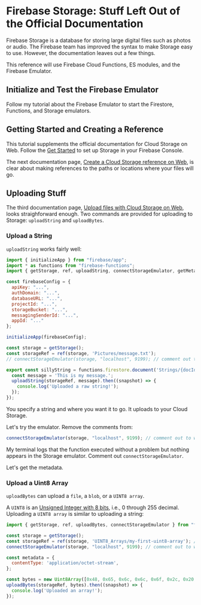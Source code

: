 # Firebase Storage: Stuff Left Out of the Official Documentation

Firebase Storage is a database for storing large digital files such as photos or audio. The Firebase team has improved the syntax to make Storage easy to use. However, the documentation leaves out a few things.

This reference will use Firebase Cloud Functions, ES modules, and the Firebase Emulator.

## Initialize and Test the Firebase Emulator

Follow my tutorial about the Firebase Emulator to start the Firestore, Functions, and Storage emulators.

## Getting Started and Creating a Reference

This tutorial supplements the official documentation for Cloud Storage on Web. Follow the [Get Started](https://firebase.google.com/docs/storage/web/start) to set up Storage in your Firebase Console.

The next documentation page, [Create a Cloud Storage reference on Web](https://firebase.google.com/docs/storage/web/create-reference), is clear about making references to the paths or locations where your files will go.

## Uploading Stuff

The third documentation page, [Upload files with Cloud Storage on Web](https://firebase.google.com/docs/storage/web/upload-files), looks straighforward enough. Two commands are provided for uploading to Storage: `uploadString` and `uploadBytes`.

### Upload a String

`uploadString` works fairly well:

```js
import { initializeApp } from "firebase/app";
import * as functions from "firebase-functions";
import { getStorage, ref, uploadString, connectStorageEmulator, getMetadata } from "firebase/storage";

const firebaseConfig = {
  apiKey: "...",
  authDomain: "...",
  databaseURL: "...",
  projectId: "...",
  storageBucket: "...",
  messagingSenderId: "...",
  appId: "..."
};

initializeApp(firebaseConfig);

const storage = getStorage();
const storageRef = ref(storage, 'Pictures/message.txt');
// connectStorageEmulator(storage, "localhost", 9199); // comment out to write to the cloud

export const sillyString = functions.firestore.document('Strings/{docId}').onUpdate((change, context) => {
  const message = 'This is my message.';
  uploadString(storageRef, message).then((snapshot) => {
    console.log('Uploaded a raw string!');
  });
});
```

You specify a string and where you want it to go. It uploads to your Cloud Storage.

Let's try the emulator. Remove the comments from:

```js
connectStorageEmulator(storage, "localhost", 9199); // comment out to write to the cloud
```

My terminal logs that the function executed without a problem but nothing appears in the Storage emulator. Comment out `connectStorageEmulator`.

Let's get the metadata. 



### Upload a Uint8 Array

`uploadBytes` can upload a `file`, a `blob`, or a `UINT8 array`. 

A `UINT8` is an [Unsigned Integer with 8 bits](https://developer.mozilla.org/en-US/docs/Web/JavaScript/Reference/Global_Objects/Uint8Array), i.e., 0 through 255 decimal. Uploading a `UINT8 array` is similar to uploading a string:

```js
import { getStorage, ref, uploadBytes, connectStorageEmulator } from "firebase/storage";

const storage = getStorage();
const storageRef = ref(storage, 'UINT8_Arrays/my-first-uint8-array'); // where you want the string to go
connectStorageEmulator(storage, "localhost", 9199); // comment out to write to the cloud  

const metadata = {
  contentType: 'application/octet-stream',
};

const bytes = new Uint8Array([0x48, 0x65, 0x6c, 0x6c, 0x6f, 0x2c, 0x20, 0x77, 0x6f, 0x72, 0x6c, 0x64, 0x21]);
uploadBytes(storageRef, bytes).then((snapshot) => {
  console.log('Uploaded an array!');
});
```


